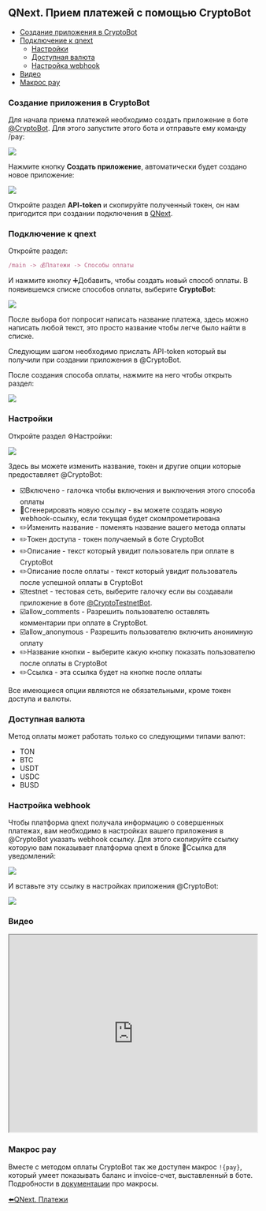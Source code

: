 ## QNext. Прием платежей с помощью CryptoBot
* [Создание приложения в CryptoBot](#создание-приложения-в-cryptobot)
* [Подключение к qnext](#подключение-к-qnext)
    * [Настройки](#настроики)
    * [Доступная валюта](#доступная-валюта)
    * [Настройка webhook](#настроика-webhook)
* [Видео](#видео)
* [Макрос pay](#макрос-pay)


### Создание приложения в CryptoBot

Для начала приема платежей необходимо создать приложение в боте [@CryptoBot](https://t.me/CryptoBot). Для этого запустите этого бота и отправьте ему команду /pay:

![](./1.png)

Нажмите кнопку **Создать приложение**, автоматически будет создано новое приложение:

![](./2.png)

Откройте раздел **API-token** и скопируйте полученный токен, он нам пригодится при создании подключения в [QNext](https://t.me/qnextbot).


### Подключение к qnext

Откройте раздел:
```js 
/main -> 💰Платежи -> Способы оплаты
```

И нажмите кнопку ➕Добавить, чтобы создать новый способ оплаты. В появившемся списке способов оплаты, выберите **CryptoBot**:

![](./3.png)

После выбора бот попросит написать название платежа, здесь можно написать любой текст, это просто название чтобы легче было найти в списке.

Следующим шагом необходимо прислать API-token который вы получили при создании приложения в @CryptoBot.

После создания способа оплаты, нажмите на него чтобы открыть раздел:

![](./4.png)
### Настройки

Откройте раздел ⚙️Настройки:

![](./5.png)

Здесь вы можете изменить название, токен и другие опции которые предоставляет @CryptoBot:
* ☑️Включено - галочка чтобы включения и выключения этого способа оплаты
* 🔔Сгенерировать новую ссылку - вы можете создать новую webhook-ссылку, если текущая будет скомпрометирована
* ✏️Изменить название - поменять название вашего метода оплаты
* ✏️Токен доступа - токен получаемый в боте CryptoBot
* ✏️Описание - текст который увидит пользователь при оплате в CryptoBot
* ✏️Описание после оплаты - текст который увидит пользователь после успешной оплаты в CryptoBot
* ☑️testnet - тестовая сеть, выберите галочку если вы создавали приложение в боте [@CryptoTestnetBot](http://t.me/CryptoTestnetBot).
* ☑️allow_comments - Разрешить пользователю оставлять комментарии при оплате в CryptoBot.
* ☑️allow_anonymous - Разрешить пользователю включить анонимную оплату
* ✏️Название кнопки - выберите какую кнопку показать пользователю после оплаты в CryptoBot
* ✏️Ссылка - эта ссылка будет на кнопке после оплаты

Все имеющиеся опции являются не обязательными, кроме токен доступа и валюты.
### Доступная валюта

Метод оплаты может работать только со следующими типами валют:
* TON
* BTC
* USDT
* USDC
* BUSD


### Настройка webhook

Чтобы платформа qnext получала информацию о совершенных платежах, вам необходимо в настройках вашего приложения в @CryptoBot указать webhook ссылку. Для этого скопируйте ссылку которую вам показывает платформа qnext в блоке 🔔Ссылка для уведомлений:

![](./6.png)

И вставьте эту ссылку в настройках приложения @CryptoBot:

![](./7.png)
### Видео
<iframe width="100%" height="400" allowfullscreen="true" src="http://www.youtube.com/embed/IR7agJgoVKU"></iframe>


### Макрос pay

Вместе с методом оплаты CryptoBot так же доступен макрос `!{pay}`, который умеет показывать баланс и invoice-счет, выставленный в боте. Подробности в [документации](/docs-test/_export/macros/pay) про макросы. 



[⬅️QNext. Платежи](/docs-test/_export/pay)


  
